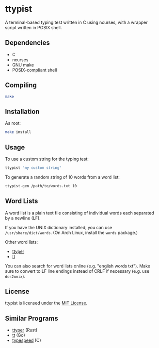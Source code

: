 # ttypist

A terminal-based typing test written in C using ncurses, with a wrapper script written in POSIX shell.

## Dependencies

- C
- ncurses
- GNU make
- POSIX-compliant shell

## Compiling

```sh
make
```

## Installation

As root:

```sh
make install
```

## Usage

To use a custom string for the typing test:

```sh
ttypist "my custom string"
```

To generate a random string of 10 words from a word list:

```sh
ttypist-gen /path/to/words.txt 10
```

## Word Lists

A word list is a plain text file consisting of individual words each separated by a newline (LF).

If you have the UNIX dictionary installed, you can use `/usr/share/dict/words`.
(On Arch Linux, install the `words` package.)

Other word lists:

- [ttyper](https://github.com/max-niederman/ttyper/tree/main/resources/runtime/language)
- [tt](https://github.com/lemnos/tt/tree/master/words)

You can also search for word lists online (e.g. "english words txt").
Make sure to convert to LF line endings instead of CRLF if necessary (e.g. use `dos2unix`).

## License

ttypist is licensed under the [MIT License](https://mit-license.org/).

## Similar Programs

- [ttyper](https://github.com/max-niederman/ttyper) (Rust)
- [tt](https://github.com/lemnos/tt) (Go)
- [typespeed](http://typespeed.sourceforge.net) (C)
